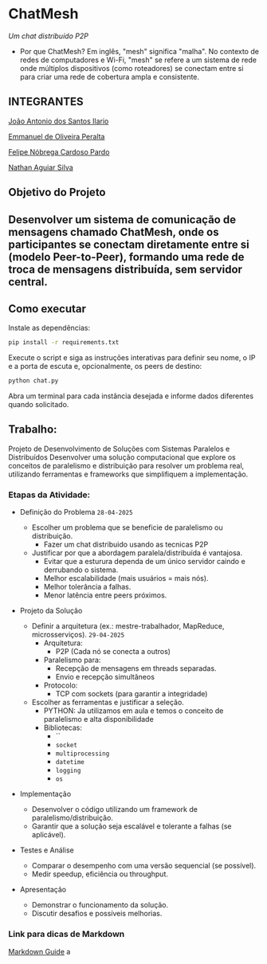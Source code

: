 # ChatMesh

_Um chat distribuído P2P_

- Por que ChatMesh? Em inglês, "mesh" significa "malha". No contexto de redes de computadores e Wi-Fi, "mesh" se refere a um sistema de rede onde múltiplos dispositivos (como roteadores) se conectam entre si para criar uma rede de cobertura ampla e consistente.

## INTEGRANTES

[João Antonio dos Santos Ilario](https://github.com/JoaoPalmasBR)

[Emmanuel de Oliveira Peralta](https://github.com/Emmanuelperalta8)

[Felipe Nóbrega Cardoso Pardo](https://github.com/FelipeNoobrega)

[Nathan Aguiar Silva](https://github.com/nathansilvaa)

## Objetivo do Projeto

## Desenvolver um sistema de comunicação de mensagens chamado ChatMesh, onde os participantes se conectam diretamente entre si (modelo Peer-to-Peer), formando uma rede de troca de mensagens distribuída, sem servidor central.

## Como executar

Instale as dependências:

```bash
pip install -r requirements.txt
```

Execute o script e siga as instruções interativas para definir seu nome, o IP e a porta de escuta e, opcionalmente, os peers de destino:

```bash
python chat.py
```

Abra um terminal para cada instância desejada e informe dados diferentes quando solicitado.

## Trabalho:

Projeto de Desenvolvimento de Soluções com Sistemas Paralelos e Distribuídos
Desenvolver uma solução computacional que explore os conceitos de paralelismo e distribuição para resolver um problema real, utilizando ferramentas e frameworks que simplifiquem a implementação.

### Etapas da Atividade:

- Definição do Problema `28-04-2025`

  - Escolher um problema que se beneficie de paralelismo ou distribuição.
    - Fazer um chat distribuido usando as tecnicas P2P
  - Justificar por que a abordagem paralela/distribuída é vantajosa.
    - Evitar que a esturura dependa de um único servidor caindo e derrubando o sistema.
    - Melhor escalabilidade (mais usuários = mais nós).
    - Melhor tolerância a falhas.
    - Menor latência entre peers próximos.

- Projeto da Solução

  - Definir a arquitetura (ex.: mestre-trabalhador, MapReduce, microsserviços). `29-04-2025`
    - Arquitetura:
      - P2P (Cada nó se conecta a outros)
    - Paralelismo para:
      - Recepção de mensagens em threads separadas.
      - Envio e recepção simultâneos
    - Protocolo:
      - TCP com sockets (para garantir a integridade)
  - Escolher as ferramentas e justificar a seleção.
    - PYTHON: Ja utilizamos em aula e temos o conceito de paralelismo e
      alta disponibilidade
    - Bibliotecas:
      - ``
      - `socket`
      - `multiprocessing`
      - `datetime`
      - `logging`
      - `os`

- Implementação

  - Desenvolver o código utilizando um framework de paralelismo/distribuição.
  - Garantir que a solução seja escalável e tolerante a falhas (se aplicável).

- Testes e Análise

  - Comparar o desempenho com uma versão sequencial (se possível).
  - Medir speedup, eficiência ou throughput.

- Apresentação
  - Demonstrar o funcionamento da solução.
  - Discutir desafios e possíveis melhorias.

### Link para dicas de Markdown

[Markdown Guide](https://www.markdownguide.org/cheat-sheet/)
a
